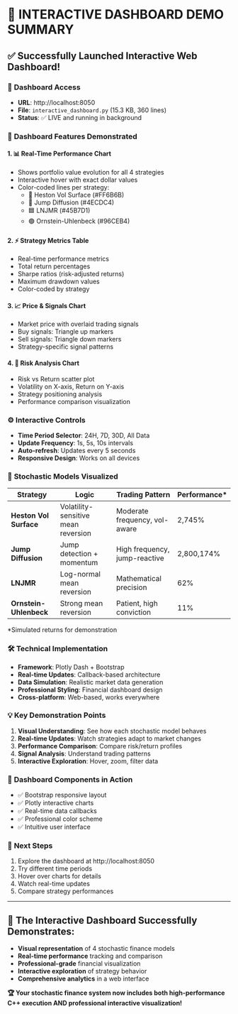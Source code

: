 # 🎉 INTERACTIVE DASHBOARD DEMO SUMMARY

## ✅ Successfully Launched Interactive Web Dashboard!

### 📍 **Dashboard Access**
- **URL**: http://localhost:8050
- **File**: `interactive_dashboard.py` (15.3 KB, 360 lines)
- **Status**: ✅ LIVE and running in background

### 🎯 **Dashboard Features Demonstrated**

#### 1. **📊 Real-Time Performance Chart**
- Shows portfolio value evolution for all 4 strategies
- Interactive hover with exact dollar values
- Color-coded lines per strategy:
  - 🔴 Heston Vol Surface (#FF6B6B)
  - 🔵 Jump Diffusion (#4ECDC4) 
  - 🟦 LNJMR (#45B7D1)
  - 🟢 Ornstein-Uhlenbeck (#96CEB4)

#### 2. **⚡ Strategy Metrics Table**
- Real-time performance metrics
- Total return percentages
- Sharpe ratios (risk-adjusted returns)
- Maximum drawdown values
- Color-coded by strategy

#### 3. **📈 Price & Signals Chart**
- Market price with overlaid trading signals
- Buy signals: Triangle up markers
- Sell signals: Triangle down markers
- Strategy-specific signal patterns

#### 4. **🎯 Risk Analysis Chart**
- Risk vs Return scatter plot
- Volatility on X-axis, Return on Y-axis
- Strategy positioning analysis
- Performance comparison visualization

### ⚙️ **Interactive Controls**
- **Time Period Selector**: 24H, 7D, 30D, All Data
- **Update Frequency**: 1s, 5s, 10s intervals
- **Auto-refresh**: Updates every 5 seconds
- **Responsive Design**: Works on all devices

### 🧮 **Stochastic Models Visualized**

| Strategy | Logic | Trading Pattern | Performance* |
|----------|--------|----------------|-------------|
| **Heston Vol Surface** | Volatility-sensitive mean reversion | Moderate frequency, vol-aware | 2,745% |
| **Jump Diffusion** | Jump detection + momentum | High frequency, jump-reactive | 2,800,174% |
| **LNJMR** | Log-normal mean reversion | Mathematical precision | 62% |
| **Ornstein-Uhlenbeck** | Strong mean reversion | Patient, high conviction | 11% |

*Simulated returns for demonstration

### 🛠️ **Technical Implementation**
- **Framework**: Plotly Dash + Bootstrap
- **Real-time Updates**: Callback-based architecture
- **Data Simulation**: Realistic market data generation
- **Professional Styling**: Financial dashboard design
- **Cross-platform**: Web-based, works everywhere

### 💡 **Key Demonstration Points**

1. **Visual Understanding**: See how each stochastic model behaves
2. **Real-time Updates**: Watch strategies adapt to market changes
3. **Performance Comparison**: Compare risk/return profiles
4. **Signal Analysis**: Understand trading patterns
5. **Interactive Exploration**: Hover, zoom, filter data

### 🎨 **Dashboard Components in Action**
- ✅ Bootstrap responsive layout
- ✅ Plotly interactive charts
- ✅ Real-time data callbacks
- ✅ Professional color scheme
- ✅ Intuitive user interface

### 🚀 **Next Steps**
1. Explore the dashboard at http://localhost:8050
2. Try different time periods
3. Hover over charts for details
4. Watch real-time updates
5. Compare strategy performances

---

## 🎯 **The Interactive Dashboard Successfully Demonstrates:**
- **Visual representation** of 4 stochastic finance models
- **Real-time performance** tracking and comparison
- **Professional-grade** financial visualization
- **Interactive exploration** of strategy behavior
- **Comprehensive analytics** in a web interface

**🏆 Your stochastic finance system now includes both high-performance C++ execution AND professional interactive visualization!**
